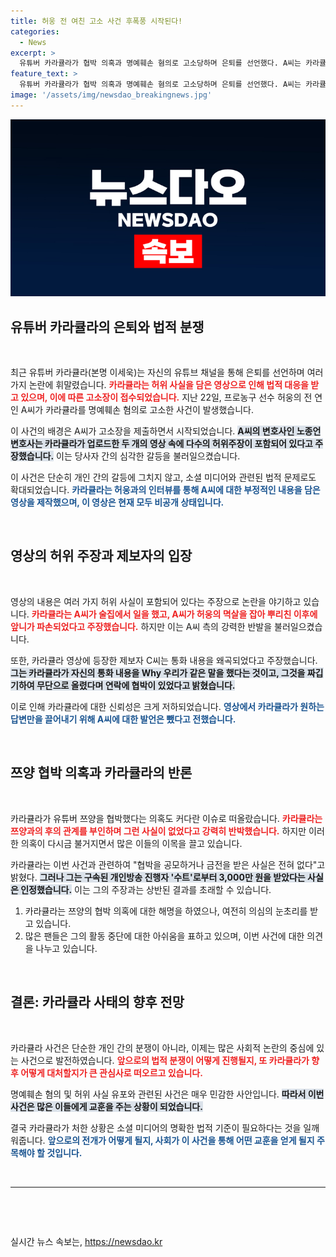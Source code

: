 ```yaml
---
title: 허웅 전 여친 고소 사건 후폭풍 시작된다!
categories:
  - News
excerpt: >
  유튜버 카라큘라가 협박 의혹과 명예훼손 혐의로 고소당하며 은퇴를 선언했다. A씨는 카라큘라의 허위 주장에 반발하며 고소장을 제출, 진실 공방을 예고하고 있다. 뜨거운 이슈 속, 카라큘라의 향후 행보에 귀추가 주목된다!
feature_text: >
  유튜버 카라큘라가 협박 의혹과 명예훼손 혐의로 고소당하며 은퇴를 선언했다. A씨는 카라큘라의 허위 주장에 반발하며 고소장을 제출, 진실 공방을 예고하고 있다. 뜨거운 이슈 속, 카라큘라의 향후 행보에 귀추가 주목된다!
image: '/assets/img/newsdao_breakingnews.jpg'
---
```


<p><img src="/assets/img/newsdao_breakingnews.jpg" alt="ontimetimes 속보" /></p>

<h2 data-ke-size="size26">유튜버 카라큘라의 은퇴와 법적 분쟁</h2>

<p data-ke-size="size16">&nbsp;</p>

<p>최근 유튜버 카라큘라(본명 이세욱)는 자신의 유튜브 채널을 통해 은퇴를 선언하며 여러 가지 논란에 휘말렸습니다. <b><span style="color: #ee2323;">카라큘라는 허위 사실을 담은 영상으로 인해 법적 대응을 받고 있으며, 이에 따른 고소장이 접수되었습니다.</span></b> 지난 22일, 프로농구 선수 허웅의 전 연인 A씨가 카라큘라를 명예훼손 혐의로 고소한 사건이 발생했습니다.</p>

<p>이 사건의 배경은 A씨가 고소장을 제출하면서 시작되었습니다. <b><span style="background-color: #21538527;">A씨의 변호사인 노종언 변호사는 카라큘라가 업로드한 두 개의 영상 속에 다수의 허위주장이 포함되어 있다고 주장했습니다.</span></b> 이는 당사자 간의 심각한 갈등을 불러일으켰습니다. </p>

<p>이 사건은 단순히 개인 간의 갈등에 그치지 않고, 소셜 미디어와 관련된 법적 문제로도 확대되었습니다. <b><span style="color: #1a5490;">카라큘라는 허웅과의 인터뷰를 통해 A씨에 대한 부정적인 내용을 담은 영상을 제작했으며, 이 영상은 현재 모두 비공개 상태입니다.</span></b> </p>

<p data-ke-size="size16">&nbsp;</p>

<h2 data-ke-size="size26">영상의 허위 주장과 제보자의 입장</h2>

<p data-ke-size="size16">&nbsp;</p>

<p>영상의 내용은 여러 가지 허위 사실이 포함되어 있다는 주장으로 논란을 야기하고 있습니다. <b><span style="color: #ee2323;">카라큘라는 A씨가 술집에서 일을 했고, A씨가 허웅의 멱살을 잡아 뿌리친 이후에 앞니가 파손되었다고 주장했습니다.</span></b> 하지만 이는 A씨 측의 강력한 반발을 불러일으켰습니다. </p>

<p>또한, 카라큘라 영상에 등장한 제보자 C씨는 통화 내용을 왜곡되었다고 주장했습니다. <b><span style="background-color: #21538527;">그는 카라큘라가 자신의 통화 내용을 Why 우리가 같은 말을 했다는 것이고, 그것을 짜깁기하여 무단으로 올렸다며 연락에 협박이 있었다고 밝혔습니다.</span></b> </p>

<p>이로 인해 카라큘라에 대한 신뢰성은 크게 저하되었습니다. <b><span style="color: #1a5490;">영상에서 카라큘라가 원하는 답변만을 끌어내기 위해 A씨에 대한 발언은 뺐다고 전했습니다.</span></b> </p>

<p data-ke-size="size16">&nbsp;</p>

<h2 data-ke-size="size26">쯔양 협박 의혹과 카라큘라의 반론</h2>

<p data-ke-size="size16">&nbsp;</p>

<p>카라큘라가 유튜버 쯔양을 협박했다는 의혹도 커다란 이슈로 떠올랐습니다. <b><span style="color: #ee2323;">카라큘라는 쯔양과의 후의 관계를 부인하며 그런 사실이 없었다고 강력히 반박했습니다.</span></b> 하지만 이러한 의혹이 다시금 불거지면서 많은 이들의 이목을 끌고 있습니다. </p>

<p>카라큘라는 이번 사건과 관련하여 "협박을 공모하거나 금전을 받은 사실은 전혀 없다"고 밝혔다. <b><span style="background-color: #21538527;">그러나 그는 구속된 개인방송 진행자 '수트'로부터 3,000만 원을 받았다는 사실은 인정했습니다.</span></b> 이는 그의 주장과는 상반된 결과를 초래할 수 있습니다. </p>

<ol>
  <li>카라큘라는 쯔양의 협박 의혹에 대한 해명을 하였으나, 여전히 의심의 눈초리를 받고 있습니다.</li>
  <li>많은 팬들은 그의 활동 중단에 대한 아쉬움을 표하고 있으며, 이번 사건에 대한 의견을 나누고 있습니다.</li>
</ol>

<p data-ke-size="size16">&nbsp;</p>

<h2 data-ke-size="size26">결론: 카라큘라 사태의 향후 전망</h2>

<p data-ke-size="size16">&nbsp;</p>

<p>카라큘라 사건은 단순한 개인 간의 분쟁이 아니라, 이제는 많은 사회적 논란의 중심에 있는 사건으로 발전하였습니다. <b><span style="color: #ee2323;">앞으로의 법적 분쟁이 어떻게 진행될지, 또 카라큘라가 향후 어떻게 대처할지가 큰 관심사로 떠오르고 있습니다.</span></b> </p>

<p>명예훼손 혐의 및 허위 사실 유포와 관련된 사건은 매우 민감한 사안입니다. <b><span style="background-color: #21538527;">따라서 이번 사건은 많은 이들에게 교훈을 주는 상황이 되었습니다.</span></b> </p>

<p>결국 카라큘라가 처한 상황은 소셜 미디어의 명확한 법적 기준이 필요하다는 것을 일깨워줍니다. <b><span style="color: #1a5490;">앞으로의 전개가 어떻게 될지, 사회가 이 사건을 통해 어떤 교훈을 얻게 될지 주목해야 할 것입니다.</span></b></p>

<p data-ke-size="size16">&nbsp;</p>

<hr>

<p data-ke-size="size16">&nbsp;</p>

<p data-ke-size="size16">&nbsp;</p>
실시간 뉴스 속보는, <a href="https://newsdao.kr" rel="dofollow">https://newsdao.kr</a>


